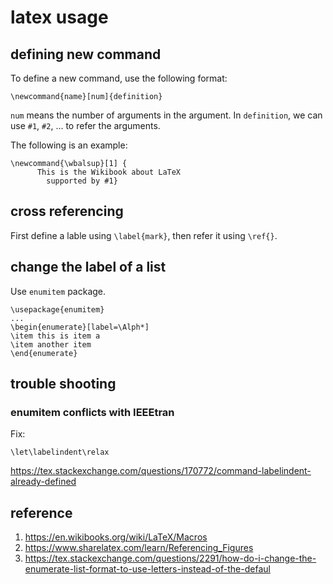 # latex usage

## defining new command

To define a new command, use the following format:

```
\newcommand{name}[num]{definition}
```

`num` means the number of arguments in the argument. In `definition`,
we can use `#1`, `#2`, ... to refer the arguments.

The following is an example:

```
\newcommand{\wbalsup}[1] {
      This is the Wikibook about LaTeX 
        supported by #1}
```


## cross referencing

First define a lable using `\label{mark}`, then refer
it using `\ref{}`.


## change the label of a list

Use `enumitem` package.

```
\usepackage{enumitem}
...
\begin{enumerate}[label=\Alph*]
\item this is item a
\item another item
\end{enumerate}
```

## trouble shooting

### enumitem conflicts with IEEEtran

Fix:

```
\let\labelindent\relax
```

https://tex.stackexchange.com/questions/170772/command-labelindent-already-defined

## reference
1. https://en.wikibooks.org/wiki/LaTeX/Macros
2. https://www.sharelatex.com/learn/Referencing_Figures
3. https://tex.stackexchange.com/questions/2291/how-do-i-change-the-enumerate-list-format-to-use-letters-instead-of-the-defaul
